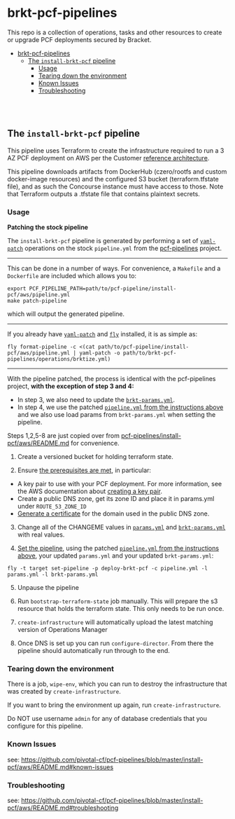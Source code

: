 # brkt-pcf-pipelines

This repo is a collection of operations, tasks and other resources to create or
upgrade PCF deployments secured by Bracket.

<!-- TOC -->

- [brkt-pcf-pipelines](#brkt-pcf-pipelines)
    - [The `install-brkt-pcf` pipeline](#the-install-brkt-pcf-pipeline)
        - [Usage](#usage)
        - [Tearing down the environment](#tearing-down-the-environment)
        - [Known Issues](#known-issues)
        - [Troubleshooting](#troubleshooting)

<!-- /TOC -->

<br><br>


## The `install-brkt-pcf` pipeline

This pipeline uses Terraform to create the infrastructure required to run a
3 AZ PCF deployment on AWS per the Customer [reference
architecture](http://docs.pivotal.io/pivotalcf/refarch/aws/aws_ref_arch.html).

This pipeline downloads artifacts from DockerHub (czero/rootfs and custom
docker-image resources) and the configured S3 bucket
(terraform.tfstate file), and as such the Concourse instance must have access
to those. Note that Terraform outputs a .tfstate file that contains plaintext
secrets.

### Usage

**Patching the stock pipeline**

The `install-brkt-pcf` pipeline is generated by performing a set of [`yaml-patch`](https://github.com/pivotal-cf/yaml-patch) operations
on the stock `pipeline.yml` from the [pcf-pipelines](https://github.com/pivotal-cf/pcf-pipelines) project.

---

This can be done in a number of ways. For convenience, a `Makefile` and a `Dockerfile` are included which allows you to:
```
export PCF_PIPELINE_PATH=path/to/pcf-pipeline/install-pcf/aws/pipeline.yml
make patch-pipeline
```
which will output the generated pipeline.

---

If you already have [`yaml-patch`](https://github.com/pivotal-cf/yaml-patch) and [`fly`](https://concourse.ci/fly-cli.html) installed, it is as simple as:
```
fly format-pipeline -c <(cat path/to/pcf-pipeline/install-pcf/aws/pipeline.yml | yaml-patch -o path/to/brkt-pcf-pipelines/operations/brktize.yml)
```

---

With the pipeline patched, the process is identical with the pcf-pipelines project, **with the exception of step 3 and 4:**
* In step 3, we also need to update the [`brkt-params.yml`](https://github.com/olle-brkt/brkt-pcf-pipelines/blob/master/install-brkt-pcf/brkt-params.yml).
* In step 4, we use the patched [`pipeline.yml` from the instructions above](https://github.com/olle-brkt/brkt-pcf-pipelines#patch-the-stock-pipeline) and we also use load params from `brkt-params.yml` when setting the pipeline.

Steps 1,2,5-8 are just copied over from [pcf-pipelines/install-pcf/aws/README.md](https://github.com/pivotal-cf/pcf-pipelines/blob/master/install-pcf/aws/README.md) for convenience.

1. Create a versioned bucket for holding terraform state.

2. Ensure [the prerequisites are met](https://docs.pivotal.io/pivotalcf/1-12/customizing/aws.html#prerequisities), in particular:

* A key pair to use with your PCF deployment. For more information, see the AWS documentation about [creating a key pair](http://docs.aws.amazon.com/AWSCloudFormation/latest/UserGuide/cfn-console-create-keypair.html).
* Create a public DNS zone, get its zone ID and place it in params.yml under `ROUTE_53_ZONE_ID`
* [Generate a certificate](http://docs.aws.amazon.com/elasticloadbalancing/latest/classic/ssl-server-cert.html#create-cert) for the domain used in the public DNS zone.

3. Change all of the CHANGEME values in [`params.yml`](https://github.com/pivotal-cf/pcf-pipelines/blob/master/install-pcf/aws/params.yml) and [`brkt-params.yml`](https://github.com/olle-brkt/brkt-pcf-pipelines/blob/master/install-brkt-pcf/brkt-params.yml) with real values.

4. [Set the pipeline](http://concourse.ci/single-page.html#fly-set-pipeline), using the patched [`pipeline.yml` from the instructions above](https://github.com/olle-brkt/brkt-pcf-pipelines#patch-the-stock-pipeline), your updated `params.yml` and your updated `brkt-params.yml`:
  ```
  fly -t target set-pipeline -p deploy-brkt-pcf -c pipeline.yml -l params.yml -l brkt-params.yml
  ```

5. Unpause the pipeline

6. Run `bootstrap-terraform-state` job manually. This will prepare the s3 resource that holds the terraform state. This only needs to be run once.

7. `create-infrastructure` will automatically upload the latest matching version of Operations Manager

8. Once DNS is set up you can run `configure-director`. From there the pipeline should automatically run through to the end.

### Tearing down the environment

There is a job, `wipe-env`, which you can run to destroy the infrastructure
that was created by `create-infrastructure`.

If you want to bring the environment up again, run `create-infrastructure`.

Do NOT use username `admin` for any of database credentials that you configure for this pipeline.

### Known Issues
see: https://github.com/pivotal-cf/pcf-pipelines/blob/master/install-pcf/aws/README.md#known-issues

### Troubleshooting
see: https://github.com/pivotal-cf/pcf-pipelines/blob/master/install-pcf/aws/README.md#troubleshooting
